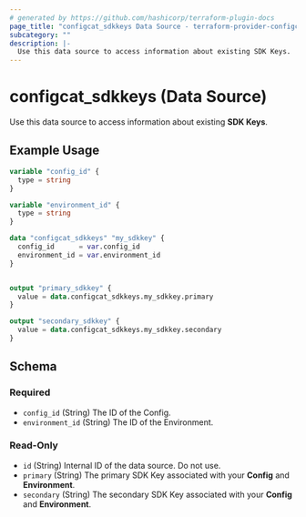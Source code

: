 ```yaml
---
# generated by https://github.com/hashicorp/terraform-plugin-docs
page_title: "configcat_sdkkeys Data Source - terraform-provider-configcat"
subcategory: ""
description: |-
  Use this data source to access information about existing SDK Keys.
---
```


# configcat_sdkkeys (Data Source)

Use this data source to access information about existing **SDK Keys**.

## Example Usage

```terraform
variable "config_id" {
  type = string
}

variable "environment_id" {
  type = string
}

data "configcat_sdkkeys" "my_sdkkey" {
  config_id      = var.config_id
  environment_id = var.environment_id
}


output "primary_sdkkey" {
  value = data.configcat_sdkkeys.my_sdkkey.primary
}

output "secondary_sdkkey" {
  value = data.configcat_sdkkeys.my_sdkkey.secondary
}
```

<!-- schema generated by tfplugindocs -->
## Schema

### Required

- `config_id` (String) The ID of the Config.
- `environment_id` (String) The ID of the Environment.

### Read-Only

- `id` (String) Internal ID of the data source. Do not use.
- `primary` (String) The primary SDK Key associated with your **Config** and **Environment**.
- `secondary` (String) The secondary SDK Key associated with your **Config** and **Environment**.
